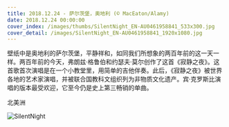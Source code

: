 ```yaml
---
title: 2018.12.24 - 萨尔茨堡，奥地利 (© MacEaton/Alamy)
date: 2018.12.24 00:00:00
cover_index: /images/thumbs/SilentNight_EN-AU0461958841_533x300.jpg
cover_detail: /images/SilentNight_EN-AU0461958841_1920x1080.jpg
---
```


壁纸中是奥地利的萨尔茨堡，平静祥和，如同我们所想象的两百年前的这一天一样。两百年前的今天，弗朗兹·格鲁伯和约瑟夫·莫尔创作了这首《寂静之夜》。这首歌首次演唱是在一个小教堂里，用简单的吉他伴奏。此后，《寂静之夜》被世界各地的艺术家演唱，并被联合国教科文组织列为非物质文化遗产。宾·克罗斯比演唱的版本最受欢迎，它至今仍是史上第三畅销的单曲。

北美洲

![SilentNight](/images/SilentNight_EN-AU0461958841_1920x1080.jpg)
